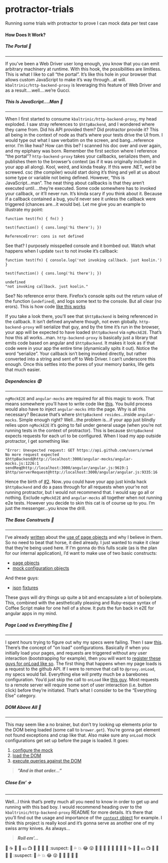 # protractor-trials
Running some trials with protractor to prove I can mock data per test case

#### How Does It Work?

##### The Portal :panda_face:
-----------------------------

If you’ve been a Web Driver user long enough, you know that you can emit arbitrary machinery
at runtime. With this hook, the possibilities are limitless. This is what I like to call “the
portal”. It’s like this hole in your browser that allows custom JavaScript to make it’s way
through...at will. `kbaltrinic/http-backend-proxy` is leveraging this feature of Web Driver and
as a result....well....we’re Gucci.

##### This Is JavaScript....Man :running:
-----------------------------------------

When I first started to consume `kbaltrinic/http-backend-proxy`, my head exploded. I saw stray
references to `$httpBackend`, and I wondered where they came from. Did his API provided them?
Did protractor provide it? This all being in the context of node as that’s where your tests
drive the UI from. I would type out what I saw verbatim on the screen, and bang...reference error.
I’m like hwa? How can this be? I scanned his doc over and over again, and my epiphany was born. Remember
the first section where I reference “the portal”? `http-backend-proxy` takes your callbacks, serializes
them, and publishes them to the browser’s context (as if it was originally included in your app all along).
Kool, weird, and kinda freaky. If this were .NET, we’d be screwed. csc (the compiler) would start doing it’s thing and
yell at us about some type or variable not being defined. However, “this is JavaScript...man”. The neat
thing about callbacks is that they aren’t executed until....they’re executed. Some code somewhere
has to invoked your callback, or it’ll never run. It’s kinda scary if you think about it. Because
if a callback contained a bug, you’d never see it unless the callback were triggered (chances are...it would be).
Let me give you an example to illustrate my point:

```
function test(fn) { fn() }

test(function() { cons.long('hi there'); })
```

```
ReferenceError: cons is not defined
```

See that? I purposely misspelled console and it bombed out. Watch what happens when I update `test` to not invoke
it’s callback:

```
function test(fn) { console.log('not invoking callback. just koolin.') }

test(function() { cons.long('hi there'); })
```

```
undefined
"not invoking callback. just koolin."
```

See? No reference error there. Firefox’s console spits out the return value of the function (`undefined`), and
logs some text to the console. But all clear (no erors). This is how code [like this works](https://github.com/armw4/protractor-trials/blob/d4ffce249223a0ba3016982449e7f3289097887d/client/github/github-api-mock.e2e.coffee#L10)

If you take a look there, you’ll see that `$httpBackend` is being referenced in the callback. It isn’t defined anywhere though,
not even globally. `http-backend-proxy` will serialize that guy, and by the time it’s run in the browser, your app will be expected
to have loaded `$httpBackend` via `ngMockE2E`. That’s how this all works...man. `http-backend-proxy` is basically just a library that
emits code based on angular and `$httpBackend`. It makes it look as if that code were in your app the entire time (dynamically spits it out).
Notice the word “serialize”. Your callback isn’t being invoked directly, but rather converted into a string and sent off to Web Driver.
I can’t underscore this enough. Once this settles into the pores of your memory banks, life gets that much easier.

##### Dependencies :rage:
-------------------------

`ngMockE2E` and `angular-mocks` are required for all this magic to work. That means somewhere you’ll have to write code like
[this](https://github.com/armw4/protractor-trials/blob/d4ffce249223a0ba3016982449e7f3289097887d/client/core/app.coffee#L7).
You build process would also have to inject `angular-mocks` into the page. Why is all this necessary? Because that’s where
`$httpBackend resides`...inside `angular-mocks`. Simple enough right? Well...the problem is...if your app just blindly relies
upon `ngMockE2E` it’s going to fail under general usage (when you’re not running tests in the context of protractor). This
is because `$httpBackend` expects requests for each url to be configured. When I load my app outside protractor, I get something
like:
```
"Error: Unexpected request: GET https://api.github.com/users/armw4
No more request expected
$httpBackend@http://localhost:3000/angular-mocks/angular-mocks.js:1226:1
sendReq@http://localhost:3000/angular/angular.js:9619:1
$http/serverRequest@http://localhost:3000/angular/angular.js:9335:16
```

Hence the birth of [#2](https://github.com/armw4/protractor-trials/issues/1). Now..you could have your app just kinda
hack `$httpBackend` and do a pass through for all requests when your’re not running protractor, but I would not recommend
that. I would say go all or nothing. Exclude `ngMockE2E` and `angular-mocks` all together when not running e2e tests. However
you decide to skin this cat is of course up to you. I’m just the messenger...you know the drill.

##### The Base Constructs :facepunch:
-------------------------------------

I’ve already [written](https://github.com/armw4/github-features#why-page-objects) about the [use of page objects](https://github.com/armw4/github-features#are-page-objects-ubiquitous)
and why I believe in them. So no need to beat that horse, it died already. I just wanted to make it clear that they’re being used here.
If I’m gonna do this fulls scale (as is the plan for our internal application), I’d want to make use of two basic constructs:

* [page objects](https://github.com/armw4/protractor-trials/blob/d4ffce249223a0ba3016982449e7f3289097887d/client/home/home-page.e2e.coffee)
* [mock configuration objects](https://github.com/armw4/protractor-trials/blob/d4ffce249223a0ba3016982449e7f3289097887d/client/github/github-api-mock.e2e.coffee)

And these guys:

* [json](https://github.com/armw4/protractor-trials/blob/d4ffce249223a0ba3016982449e7f3289097887d/client/github/armw4-github-payload-1.e2e.json) [fixtures](https://github.com/armw4/protractor-trials/blob/d4ffce249223a0ba3016982449e7f3289097887d/client/github/armw4-github-payload-2.e2e.json)

These guys will dry things up quite a bit and encapsulate a lot of boilerplate. This, combined with the aesthetically pleasing and
Ruby-esque syntax of Coffee Script make for one hell of a show. It puts the fun back in e2E for angular apps in my mind.

##### Page Load vs Everything Else :dolls:
------------------------------------------

I spent hours trying to figure out why my specs were failing. Then I saw [this](https://github.com/kbaltrinic/http-backend-proxy/blob/8f1c650250d01109c61265df4e4f35ea9ee39f09/test/e2e/onLoad-spec.js#L27https://github.com/kbaltrinic/http-backend-proxy/blob/8f1c650250d01109c61265df4e4f35ea9ee39f09/test/e2e/onLoad-spec.js#L27).
There’s the concept of "on load" configurations. Basically if when you initially load your pages, and requests are triggered without
any user interaction (bootstrapping for example), then you will want to [register these guys for onLoad like so](https://github.com/armw4/protractor-trials/blob/d4ffce249223a0ba3016982449e7f3289097887d/client/github/github-api-mock.e2e.coffee#L8).
The first thing that happens when my page loads is a request to the github API. If I were to remove that call to `@proxy.onLoad`,
my specs would fail. Everything else will pretty much be a barebones configuration. You’d just skip the call to `onLoad` like
[this guy](https://github.com/kbaltrinic/http-backend-proxy/blob/5b52ef02909c49d1dc6d46ac6303f044e4c2891e/test/e2e/proxy-when-spec.js#L91).
Most requests to a remote server will require some sort of user interaction (i.e. button click) before they’re initiated. That’s
what I consider to be the “Everything Else” category.

##### DOM Above All :gift:
--------------------------

This may seem like a no brainer, but don’t try looking up elements prior to the DOM being loaded (some call to `brower.get`).
You’re gonna get element not found exceptions and crap like that. Also make sure any `onLoad` mock configurations get set up
before the page is loaded. It goes:

1. [configure the mock](https://github.com/armw4/protractor-trials/blob/3555f0630c7951a954365d3669bb2ca7dbbcc790/client/github/github-api-mock.e2e.coffee#L7)
2. [load the DOM](https://github.com/armw4/protractor-trials/blob/3555f0630c7951a954365d3669bb2ca7dbbcc790/client/home/home-page.e2e.coffee#L9)
3. [execute queries against the DOM](https://github.com/armw4/protractor-trials/blob/3555f0630c7951a954365d3669bb2ca7dbbcc790/client/home/home-page.e2e.coffee#L2)

> ***”And in that order...”***

##### Close Em’ :airplane:
--------------------------

Well...I think that’s pretty much all you need to know in order to get up and running with this bad boy. I would recommend heading
over to the `kbaltrinic/http-backend-proxy` README for more details. It’s there that you’ll find out the usage and importance of the
[`context` object](https://github.com/armw4/protractor-trials/blob/d4ffce249223a0ba3016982449e7f3289097887d/client/github/github-api-mock.e2e.coffee#L5) for example.
I think this project is really kool and it’s gonna serve as another one of my swiss army knives. As always...

> ***Roll em’...***

:fries: :coffee: :rugby_football: :calendar: :euro: :tv: :school_satchel: :bamboo: :full_moon_with_face: :boar: :suspect: :muscle:
:sweat_drops: :collision: :joy: :stuck_out_tongue_winking_eye: :crocodile: :bouquet: :water_buffalo: :hatching_chick: :racehorse:
:turtle: :tanabata_tree: :fries: :coffee: :rugby_football: :calendar: :euro: :tv: :school_satchel: :bamboo: :full_moon_with_face: :boar: :suspect: :muscle:
:sweat_drops: :collision: :joy: :stuck_out_tongue_winking_eye: :crocodile: :bouquet: :water_buffalo: :hatching_chick: :racehorse:

